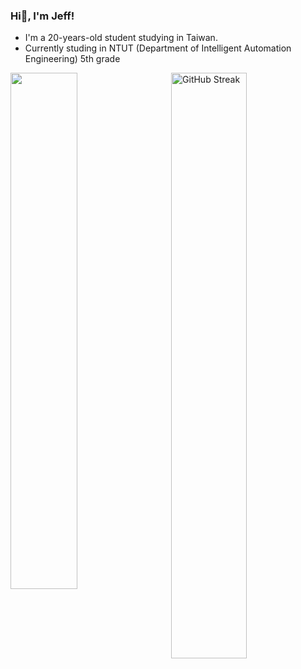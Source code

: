 ### Hi👋, I'm Jeff!
<!--### Welcome! You are my ![Visitor Count](https://profile-counter.glitch.me/jefflai0412/count.svg) visitor<br>-->

- I'm a 20-years-old student studying in Taiwan.
- Currently studing in NTUT (Department of Intelligent Automation Engineering) 5th grade
<!-- These stats will show GitHub activity -->
<img align="left" width="46%" src="https://github-readme-stats.vercel.app/api?username=jefflai0412&show_icons=true&theme=dark" />
<!--<img align="left" width="40%" src="https://github-readme-stats.vercel.app/api/top-langs/?username=jefflai0412&layout=compact" />-->

<img align="right" width="49%" src="https://streak-stats.demolab.com?user=jefflai0412&theme=github-dark" alt="GitHub Streak" />
